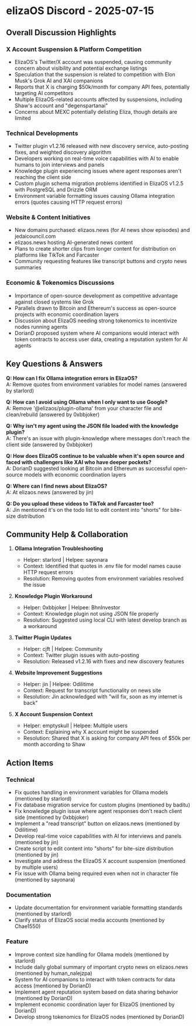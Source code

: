# elizaOS Discord - 2025-07-15

## Overall Discussion Highlights

### X Account Suspension & Platform Competition
- ElizaOS's Twitter/X account was suspended, causing community concern about visibility and potential exchange listings
- Speculation that the suspension is related to competition with Elon Musk's Grok AI and XAI companions
- Reports that X is charging $50k/month for company API fees, potentially targeting AI competitors
- Multiple ElizaOS-related accounts affected by suspensions, including Shaw's account and "degenspartanai"
- Concerns about MEXC potentially delisting Eliza, though details are limited

### Technical Developments
- Twitter plugin v1.2.16 released with new discovery service, auto-posting fixes, and weighted discovery algorithm
- Developers working on real-time voice capabilities with AI to enable humans to join interviews and panels
- Knowledge plugin experiencing issues where agent responses aren't reaching the client side
- Custom plugin schema migration problems identified in ElizaOS v1.2.5 with PostgreSQL and Drizzle ORM
- Environment variable formatting issues causing Ollama integration errors (quotes causing HTTP request errors)

### Website & Content Initiatives
- New domains purchased: elizaos.news (for AI news show episodes) and jedaicouncil.com
- elizaos.news hosting AI-generated news content
- Plans to create shorter clips from longer content for distribution on platforms like TikTok and Farcaster
- Community requesting features like transcript buttons and crypto news summaries

### Economic & Tokenomics Discussions
- Importance of open-source development as competitive advantage against closed systems like Grok
- Parallels drawn to Bitcoin and Ethereum's success as open-source projects with economic coordination layers
- Discussion about ElizaOS needing strong tokenomics to incentivize nodes running agents
- DorianD proposed system where AI companions would interact with token contracts to access user data, creating a reputation system for AI agents

## Key Questions & Answers

**Q: How can I fix Ollama integration errors in ElizaOS?**  
A: Remove quotes from environment variables for model names (answered by starlord)

**Q: How can I avoid using Ollama when I only want to use Google?**  
A: Remove '@elizaos/plugin-ollama' from your character file and clean/rebuild (answered by 0xbbjoker)

**Q: Why isn't my agent using the JSON file loaded with the knowledge plugin?**  
A: There's an issue with plugin-knowledge where messages don't reach the client side (answered by 0xbbjoker)

**Q: How does ElizaOS continue to be valuable when it's open source and faced with challengers like XAI who have deeper pockets?**  
A: DorianD suggested looking at Bitcoin and Ethereum as successful open-source models with economic coordination layers

**Q: Where can I find news about ElizaOS?**  
A: At elizaos.news (answered by jin)

**Q: Do you upload these videos to TikTok and Farcaster too?**  
A: Jin mentioned it's on the todo list to edit content into "shorts" for bite-size distribution

## Community Help & Collaboration

1. **Ollama Integration Troubleshooting**
   - Helper: starlord | Helpee: sayonara
   - Context: Identified that quotes in .env file for model names cause HTTP request errors
   - Resolution: Removing quotes from environment variables resolved the issue

2. **Knowledge Plugin Workaround**
   - Helper: 0xbbjoker | Helpee: BhnInvestor
   - Context: Knowledge plugin not using JSON file properly
   - Resolution: Suggested using local CLI with latest develop branch as a workaround

3. **Twitter Plugin Updates**
   - Helper: cjft | Helpee: Community
   - Context: Twitter plugin issues with auto-posting
   - Resolution: Released v1.2.16 with fixes and new discovery features

4. **Website Improvement Suggestions**
   - Helper: jin | Helpee: Odilitime
   - Context: Request for transcript functionality on news site
   - Resolution: Jin acknowledged with "will fix, soon as my internet is back"

5. **X Account Suspension Context**
   - Helper: emptyskull | Helpee: Multiple users
   - Context: Explaining why X account might be suspended
   - Resolution: Shared that X is asking for company API fees of $50k per month according to Shaw

## Action Items

### Technical
- Fix quotes handling in environment variables for Ollama models (mentioned by starlord)
- Fix database migration service for custom plugins (mentioned by baditu)
- Fix knowledge plugin issue where agent responses don't reach client side (mentioned by 0xbbjoker)
- Implement a "read transcript" button on elizaos.news (mentioned by Odilitime)
- Develop real-time voice capabilities with AI for interviews and panels (mentioned by jin)
- Create script to edit content into "shorts" for bite-size distribution (mentioned by jin)
- Investigate and address the ElizaOS X account suspension (mentioned by multiple users)
- Fix issue with Ollama being required even when not in character file (mentioned by sayonara)

### Documentation
- Update documentation for environment variable formatting standards (mentioned by starlord)
- Clarify status of ElizaOS social media accounts (mentioned by Chae1550)

### Feature
- Improve context size handling for Ollama models (mentioned by starlord)
- Include daily global summary of important crypto news on elizaos.news (mentioned by human_nalejzpa)
- System for AI companions to interact with token contracts for data access (mentioned by DorianD)
- Implement agent reputation system based on data sharing behavior (mentioned by DorianD)
- Implement economic coordination layer for ElizaOS (mentioned by DorianD)
- Develop strong tokenomics for ElizaOS nodes (mentioned by DorianD)